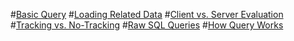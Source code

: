 #[Basic Query](basic.md)
#[Loading Related Data](related-data.md)
#[Client vs. Server Evaluation](client-eval.md)
#[Tracking vs. No-Tracking](tracking.md)
#[Raw SQL Queries](raw-sql.md)
#[How Query Works](overview.md)